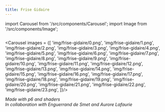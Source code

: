 ```yaml
---
title: Frise Gidaire
---
```


import Carousel from '/src/components/Carousel';
import Image from '/src/components/Image';

<Image image_src = "img/frise-gidaire/HD/frise-gidaire.jpg"/>

<Carousel images = {[
'img/frise-gidaire/0.png',
'img/frise-gidaire/1.png',
'img/frise-gidaire/2.png',
'img/frise-gidaire/3.png',
'img/frise-gidaire/4.png',
'img/frise-gidaire/5.png',
'img/frise-gidaire/6.png',
'img/frise-gidaire/7.png',
'img/frise-gidaire/8.png',
'img/frise-gidaire/9.png',
'img/frise-gidaire/10.png',
'img/frise-gidaire/11.png',
'img/frise-gidaire/12.png',
'img/frise-gidaire/13.png',
'img/frise-gidaire/14.png',
'img/frise-gidaire/15.png',
'img/frise-gidaire/16.png',
'img/frise-gidaire/17.png',
'img/frise-gidaire/18.png',
'img/frise-gidaire/19.png',
'img/frise-gidaire/20.png',
'img/frise-gidaire/21.png',
'img/frise-gidaire/22.png',
'img/frise-gidaire/23.png',
]}/>

_Made with p6 and shaders_<br/>
_In collaboration with Enguerrand de Smet and Aurore Lafaurie_
